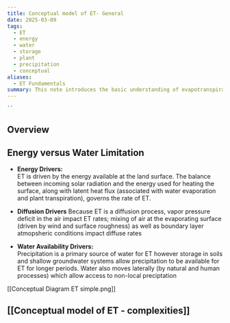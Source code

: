 ```yaml
---
title: Conceptual model of ET- General
date: 2025-03-09
tags:
  - ET
  - energy
  - water
  - storage
  - plant
  - precipitation
  - conceptual
aliases:
  - ET Fundamentals
summary: This note introduces the basic understanding of evapotranspiration (ET) as an exchange of water and energy when liquid water on a surface (land or ocean) becomes gaseous form in the atmosphere  - How much ET usually depends on whether energy or water availably is limiting along with the capacity of the atmosphere to hold water - A basic conceptual model covers the drivers of water availability (precipitation and storage) and energy availability (atmospheric and surface conditions) as well as the role played by plants
---
```

	``
## Overview

## Energy versus Water Limitation

- **Energy  Drivers:**  
  ET is driven by the energy available at the land surface. The balance between incoming solar radiation and the energy used for heating the surface, along with latent heat flux (associated with water evaporation and plant transpiration), governs the rate of ET.
- **Diffusion Drivers**
    Because ET is a diffusion process, vapor pressure deficit in the air impact ET rates; mixing of air at the evaporating surface (driven by wind and surface roughness) as well as boundary layer atmopsheric conditions impact diffuse rates

- **Water Availability Drivers:**  
  Precipitation is a primary source of water for ET however storage in soils and shallow groundwater systems allow precipitation to be available for ET for longer periods.  Water also moves laterally (by natural and human processes) which allow access to non-local preciptation

[[Conceptual Diagram ET simple.png]]

## [[Conceptual model of ET - complexities]]


